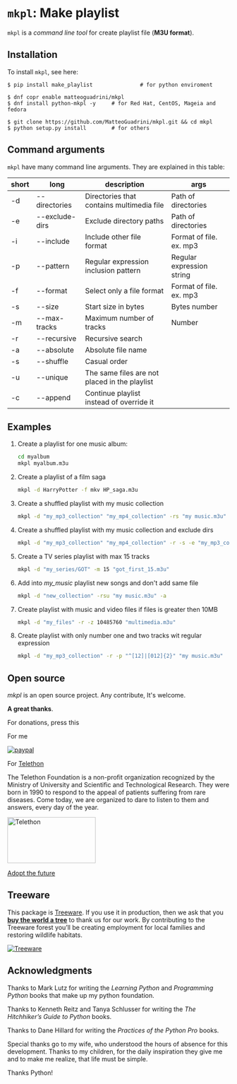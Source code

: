 # ``mkpl``: Make playlist

``mkpl`` is a _command line tool_ for create playlist file (**M3U format**).

## Installation

To install ``mkpl``, see here:

```console
$ pip install make_playlist               # for python enviroment

$ dnf copr enable matteoguadrini/mkpl
$ dnf install python-mkpl -y     # for Red Hat, CentOS, Mageia and fedora

$ git clone https://github.com/MatteoGuadrini/mkpl.git && cd mkpl
$ python setup.py install        # for others
```

## Command arguments

``mkpl`` have many command line arguments. They are explained in this table:

| short | long           | description                                   | args                      |
|-------|----------------|-----------------------------------------------|---------------------------|
| -d    | --directories  | Directories that contains multimedia file     | Path of directories       |
| -e    | --exclude-dirs | Exclude directory paths                       | Path of directories       |
| -i    | --include      | Include other file format                     | Format of file. ex. mp3   |
| -p    | --pattern      | Regular expression inclusion pattern          | Regular expression string |
| -f    | --format       | Select only a file format                     | Format of file. ex. mp3   |
| -s    | --size         | Start size in bytes                           | Bytes number              |
| -m    | --max-tracks   | Maximum number of tracks                      | Number                    |
| -r    | --recursive    | Recursive search                              |                           |
| -a    | --absolute     | Absolute file name                            |                           |
| -s    | --shuffle      | Casual order                                  |                           |
| -u    | --unique       | The same files are not placed in the playlist |                           |
| -c    | --append       | Continue playlist instead of override it      |                           |

## Examples

1. Create a playlist for one music album:

    ```bash
    cd myalbum
    mkpl myalbum.m3u
    ```

2. Create a playlist of a film saga

    ```bash
    mkpl -d HarryPotter -f mkv HP_saga.m3u
    ```

3. Create a shuffled playlist with my music collection

    ```bash
    mkpl -d "my_mp3_collection" "my_mp4_collection" -rs "my music.m3u"
    ```
   
4. Create a shuffled playlist with my music collection and exclude dirs

    ```bash
    mkpl -d "my_mp3_collection" "my_mp4_collection" -r -s -e "my_mp3_collection/metallica" "my_mp3_collection/dk" "my music.m3u"
    ```
   
5. Create a TV series playlist with max 15 tracks

    ```bash
    mkpl -d "my_series/GOT" -m 15 "got_first_15.m3u"
    ```
   
6. Add into _my_music_ playlist new songs and don't add same file

    ```bash
    mkpl -d "new_collection" -rsu "my music.m3u" -a
    ```
   
7. Create playlist with music and video files if files is greater then 10MB

    ```bash
    mkpl -d "my_files" -r -z 10485760 "multimedia.m3u"
    ```
   
8. Create playlist with only number one and two tracks wit regular expression

    ```bash
    mkpl -d "my_mp3_collection" -r -p "^[12]|[012]{2}" "my music.m3u"
    ```
   
## Open source
_mkpl_ is an open source project. Any contribute, It's welcome.

**A great thanks**.

For donations, press this

For me

[![paypal](https://www.paypalobjects.com/en_US/i/btn/btn_donateCC_LG.gif)](https://www.paypal.me/guos)

For [Telethon](http://www.telethon.it/)

The Telethon Foundation is a non-profit organization recognized by the Ministry of University and Scientific and Technological Research.
They were born in 1990 to respond to the appeal of patients suffering from rare diseases.
Come today, we are organized to dare to listen to them and answers, every day of the year.

<a href="https://www.telethon.it/sostienici/dona-ora"> <img src="https://www.telethon.it/dev/_nuxt/img/c6d474e.svg" alt="Telethon" title="Telethon" width="200" height="104" /> </a>

[Adopt the future](https://www.ioadottoilfuturo.it/)


## Treeware  

This package is [Treeware](https://treeware.earth). If you use it in production, 
then we ask that you [**buy the world a tree**](https://plant.treeware.earth/matteoguadrini/mkpl) to thank us for our work. 
By contributing to the Treeware forest you’ll be creating employment for local families and restoring wildlife habitats.

[![Treeware](https://img.shields.io/badge/dynamic/json?color=brightgreen&label=Treeware&query=%24.total&url=https%3A%2F%2Fpublic.offset.earth%2Fusers%2Ftreeware%2Ftrees)](https://treeware.earth)


## Acknowledgments

Thanks to Mark Lutz for writing the _Learning Python_ and _Programming Python_ books that make up my python foundation.

Thanks to Kenneth Reitz and Tanya Schlusser for writing the _The Hitchhiker’s Guide to Python_ books.

Thanks to Dane Hillard for writing the _Practices of the Python Pro_ books.

Special thanks go to my wife, who understood the hours of absence for this development. 
Thanks to my children, for the daily inspiration they give me and to make me realize, that life must be simple.

Thanks Python!